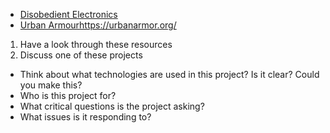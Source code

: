 * [Disobedient Electronics](http://www.disobedientelectronics.com/)
* [Urban Armour]()https://urbanarmor.org/

1. Have a look through these resources
2. Discuss one of these projects
  * Think about what technologies are used in this project? Is it clear? Could you make this?
  * Who is this project for?
  * What critical questions is the project asking?
  * What issues is it responding to?
  

